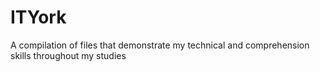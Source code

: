 # ITYork
A compilation of files that demonstrate my technical and comprehension skills throughout my studies
